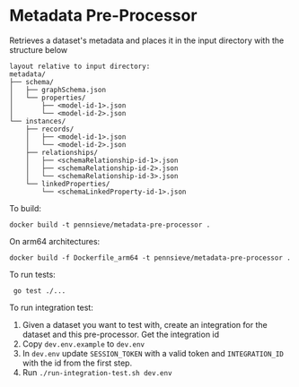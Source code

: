 # Metadata Pre-Processor

Retrieves a dataset's metadata and places it in the input directory with the structure below

```
layout relative to input directory:
metadata/
├── schema/
│   ├── graphSchema.json
│   └── properties/
│       ├── <model-id-1>.json
│       └── <model-id-2>.json
└── instances/
    ├── records/
    │   ├── <model-id-1>.json
    │   └── <model-id-2>.json
    ├── relationships/
    │   ├── <schemaRelationship-id-1>.json
    │   ├── <schemaRelationship-id-2>.json
    │   └── <schemaRelationship-id-3>.json
    └── linkedProperties/
        └── <schemaLinkedProperty-id-1>.json
```

To build:

`docker build -t pennsieve/metadata-pre-processor .`

On arm64 architectures:

`docker build -f Dockerfile_arm64 -t pennsieve/metadata-pre-processor .`

To run tests:

` go test ./...`

To run integration test:

1. Given a dataset you want to test with, create an integration for the dataset and this pre-processor. Get the
   integration id
2. Copy `dev.env.example` to `dev.env`
3. In `dev.env` update `SESSION_TOKEN` with a valid token and `INTEGRATION_ID` with the id from the first step.
4. Run `./run-integration-test.sh dev.env`

